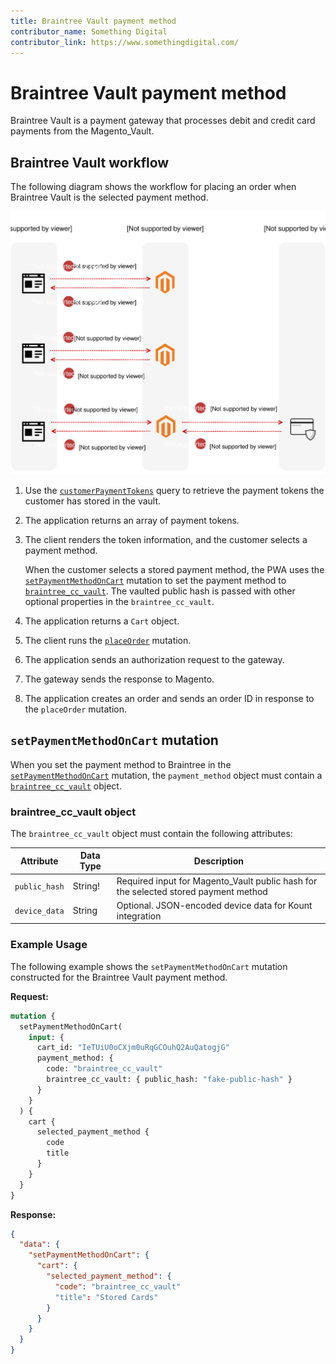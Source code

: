 ```yaml
---
title: Braintree Vault payment method
contributor_name: Something Digital
contributor_link: https://www.somethingdigital.com/
---
```


# Braintree Vault payment method

Braintree Vault is a payment gateway that processes debit and credit card payments from the Magento_Vault.

## Braintree Vault workflow

The following diagram shows the workflow for placing an order when Braintree Vault is the selected payment method.

![Braintree sequence diagram](../../_images/graphql/braintree-vault.svg)

1. Use the [`customerPaymentTokens`]({{page.baseurl}}/graphql/queries/customer-payment-tokens.html) query to retrieve
   the payment tokens the customer has stored in the vault.

1. The application returns an array of payment tokens.

1. The client renders the token information, and the customer selects a payment method.

   When the customer selects a stored payment method, the PWA uses the [`setPaymentMethodOnCart`]({{page.baseurl}}/graphql/mutations/set-payment-method.html) mutation to set the payment method to [`braintree_cc_vault`](#braintree_cc_vault-object). The vaulted public hash is passed with other optional properties in the `braintree_cc_vault`.

1. The application returns a `Cart` object.

1. The client runs the [`placeOrder`]({{page.baseurl}}/graphql/mutations/place-order.html) mutation.

1. The application sends an authorization request to the gateway.

1. The gateway sends the response to Magento.

1. The application creates an order and sends an order ID in response to the `placeOrder` mutation.

## `setPaymentMethodOnCart` mutation

When you set the payment method to Braintree in the [`setPaymentMethodOnCart`]({{page.baseurl}}/graphql/mutations/set-payment-method.html)
mutation, the `payment_method` object must contain a [`braintree_cc_vault`](#braintree_cc_vault-object) object.

### braintree_cc_vault object

The `braintree_cc_vault` object must contain the following attributes:

Attribute |  Data Type | Description
--- | --- | ---
`public_hash` | String! | Required input for Magento_Vault public hash for the selected stored payment method
`device_data` | String | Optional. JSON-encoded device data for Kount integration

### Example Usage

The following example shows the `setPaymentMethodOnCart` mutation constructed for the Braintree Vault payment method.

**Request:**

```graphql
mutation {
  setPaymentMethodOnCart(
    input: {
      cart_id: "IeTUiU0oCXjm0uRqGCOuhQ2AuQatogjG"
      payment_method: {
        code: "braintree_cc_vault"
        braintree_cc_vault: { public_hash: "fake-public-hash" }
      }
    }
  ) {
    cart {
      selected_payment_method {
        code
        title
      }
    }
  }
}
```

**Response:**

```json
{
  "data": {
    "setPaymentMethodOnCart": {
      "cart": {
        "selected_payment_method": {
          "code": "braintree_cc_vault"
          "title": "Stored Cards"
        }
      }
    }
  }
}
```
